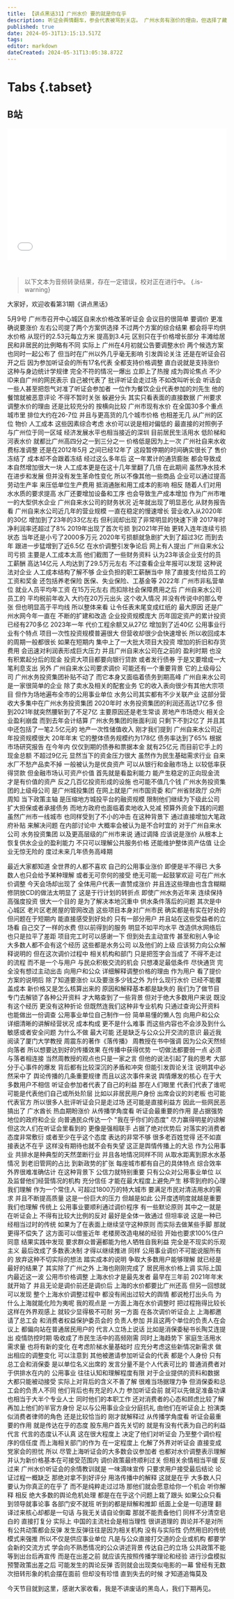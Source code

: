 ```yaml
---
title: 【讲点黑话31】广州水价 要的就是你在乎
description: 听证会舆情翻车，参会代表被骂到关店。 广州水务有涨价的理由，但选择了藏起来不说。可越是想悄悄混过场，越是成了集中批评的靶点。 在网络时代，学会谦逊的与公众交流，准确且易懂的传达观点，是所有“对公”机构都必须补上的一课 如果仍然高高在上的“不在乎”，那只会一次次遇到形象崩塌，追悔莫及。
published: true
date: 2024-05-31T13:15:13.517Z
tags: 
editor: markdown
dateCreated: 2024-05-31T13:05:38.872Z
---
```


# Tabs {.tabset}

## B站

<div style="position: relative; padding: 30% 45%;">
<iframe style="position: absolute; width: 100%; height: 100%; left: 0; top: 0;" src="//player.bilibili.com/player.html?&bvid=BV1GJ4m1G7hL&page=1&as_wide=1&high_quality=1&danmaku=1&autoplay=0" scrolling="no" border="0" frameborder="no" framespacing="0" allowfullscreen="true"></iframe>
</div>


#

> 以下文本为音频转录结果，存在一定错误，校对正在进行中。
{.is-warning}

大家好，欢迎收看第31期《讲点黑话》

5月9号
广州市召开中心城区自来水价格改革听证会
会议目的很简单
要调价
更准确说要涨价
左右公司提了两个方案供选择
不过两个方案的综合结果
都会将平均供水价格
从现行的2.53元每立方米
提高到3.4元
区别只在于价格增长部分
丰滩给居民和非居民的比例略有不同
实际上
广州在4月初就公告要调整水价
两个候选方案也同时一起公布了
但当时在广州以外几乎毫无影响
引发舆论关注
还是在听证会召开之后
因为参加听证会的所有17名代表
全都支持价格调整
直白说就是支持涨价
这种与身边统计学规律
完全不符的情况一爆出
立即上了热搜
成为舆论焦点
不少ID来自广州的网民表示
自己被代表了
批评听证会走过场
不如改叫听长会 听话会
一些人甚至把怨气对准了听证会参加者
一位作为餐饮企业代表参加的刘先生
他的餐馆就被恶意评论
不得不暂时关张 躲避分头
其实只看表面的直接数据
广州要求调整水价的理由
还是比较充分的
按横向比较
广州市现有水价
在全国30多个重点城市里
排位大约在26-7位
并且与更高货的几个城市价格
也相差无几
从广州的区位 物价 人工成本
这些因素综合考虑
水价可以说是相对偏低的
最直接的对照例子
与广州位于同一区域
经济发展水平也相当接近的深圳
目前居民生活用水
低阶梯和河表水价
就都比广州高四分之一到三分之一
价格低是因为上一次
广州社自来水收费标准调整
还是在2012年5月
之间已经12年了
这段暂停期的时间确实很长了
售价冻结了
成本却不会跟着冻结
经过这么多年后
这一年累计的通货膨胀
都会导致成本自然增加很大一块
人工成本更是在这十几年里翻了几倍
在此期间
虽然净水技术在进步和发展
但并没有发生革命性变化
所以不像其他一些商品
企业可以通过提高劳动生产率
来压低单位生产费用
抵消通胀和用工成本的影响
相反
随着人们对用水水质的要求提高
水厂还要增加设备和工序
也会导致生产成本增加
作为广州市唯一的大型供水企业
广州自来水公司的财务状况
近年就出现了明显恶化
从财务报告看
广州自来水公司近几年的营业规模
一直在稳定的慢速增长
营业收入从2020年的30亿
增加到了23年的33亿左右
但利润却出现了非常明显的快速下滑
2017年时
净利润率还超过了8%
2019年出现了首次亏损
到2021年开始
更转入连年连续亏损状态
当年还是小亏了2000多万元
2020年亏损额就急剧扩大到了超过3亿
而到去年
跟进一步猛增到了近6.5亿
在水价调整引发争论后
网上有人提出
广州自来水公司亏损
主要是人工成本太高
他们截图了一些财务资料
认为23年该企业支付的员工薪酬
高达14亿元
人均达到了29.5万元左右
不过查看企业年报可以发现
这种说法对企业
人工成本结构了解不够
企业负担的职工薪酬当中
除了直接支付给员工的工资和奖金
还包括养老保险
医保、失业保险、工基金等
2022年
广州市非私营单位
就业人员平均年工资
在15万元左右
而扣除社会保障费用之后
广州自来水公司员工的
平均税前年收入
大约在20万元出头
这个收入情况
并没有传说中的那么夸张
但也明显高于平均线
所以整体来看
让令任表末尾变成红纸的
最大原因
还是广州水网今年一直在
不断的扩建和改造
企业投资规模庞大
历年固定资产的累计投资已经有270多亿
2023年一年
代价工程余额又从27亿
增加到了近40亿
公用事业行业有个特点
项目一次性投资规模普遍很大
但营收却很少会快速增长
所以收回成本的周期一般都很长
如果在短期内
集中上了一大批大项目大投资
增加的折旧和存货费用
会迅速对利润表形成巨大压力
并且广州自来水公司在之前的
盈利时期
也没有积累起分后的现金
投资大项目都要向银行贷款
或者发行债券
于是又要增成一大笔利息支出
另外
广州自来水公司要求调价
可能还有一个重要背景
它的上级母公司
广州水务投资集团补贴不动了
而它本身又面临着债务到期高峰
广州自来水公司是一家很简单的企业
除了卖水及相关的配套业务
它的收入表向很少有其他大宗项目
但作为场地遍布全市的公用事业单位
水务公司其实都有不少关联产业
这部分营收大多集中在广州水务投资集团
2020年时
水务投资集团的利润还高达17亿多
但到2021年就突然腰斩到了不足7亿
主要原因还是老生常谈
房地产市场熄火
相关企业盈利崩盘
而到去年会计结算
广州水务集团的账面利润
只剩下不到2亿了
并且其中还包括了一笔2.5亿元的
地产一次性储值收入
刚才我们提到
广州自来水公司近年投资规模很大
20年年末
它的整体债务规模约为178亿
债务率达到了65%
根据市场研究报告
在今年内
仅仅到期的债券和票据本金
就有25亿元
而目前它手上的现金总额
不超过9亿元
显然当下的资金压力很大
虽然作为民生基础需求行业
自来水厂不愁产品卖不掉
一般被认为是优良资产
可以从银行和金融市场上
以较低率获得贷款
但金融市场认可资产价值
首先就是看盈利能力
能产生稳定的正向现金流
才是有价值的资产
反之几百亿投资形成的设施
也可能不值几个钱
广州水务投资集团的上级母公司
是广州城投集团
在网上就是广州市国资委
和广州省财政厅
众所周知
当下政策主轴
是压缩地方城投平台的融资规模
限制他们继续为下级此公司
扩大担保或者承接债务
而地方政府也面临着卖地收入兑减
预算外资金下践的问题
虽然广州市一线城市
也同样受到了不小的冲击
在这种背景下
通过直接增加大笔政府补贴
来解决问题
在内部讨论中
大概率会被认为是不合时宜的
对于广州自来水公司
水务投资集团
以及更高层级的广州市来说
通过调降
应该说是涨价
从根本上恢复供水企业的盈利能力
不只可以理解公共服务价格
还能维护整体资产估值
让企业无惊无险的
度过未来几年债务高峰期

最近大家都知道
全世界的人都不喜欢
自己的公用事业涨价
即便是半不得已
大多数人也只会给予某种理解
或者无可奈何的接受
绝无可能一起鼓掌欢迎
可在广州水价调整
今天会场却出现了
全体用户代表一直赞成涨价
并且连这些理由也含含糊糊
修阴放CD的做法太明显了
这是于行计划的转折点
即使广州水务近年来
连续保持高强度投资
很大一个目的
是为了解决本地沉重中
供水条件落后的问题
其次是中心城区
老片区老房屋的管网改造
这些项目本身对广州市民
确实都是有实在好处的
但问题在于短期内
能直接感受到好处的
只有一部分用户
并且站在这些受益者的立场看
自己交了一样的水费
但以前得到的服务
明显不如平均水平
改造供水网络后
也只是拉平了差距
项目完工时可以感谢一下
但到处去主动宣传
甚至和别人争论
大多数人都不会有这个经历
这些都是水务公司
以及他们的上级
应该努力向公众解释说明的
但在这次调价过程中
相关机构和部门
只是把签字会当成了
不得不走过的流程
而不是一个与用户
与民众积极交流的机会
只想凑足最低条件
尽快通货
完全没有想过主动出击
向用户和公众
详细解释调整价格的理由
作为用户
看了提价方案的说明后
除了知道要涨价
以及要涨多少钱之外
为什么现行水价
已经不能覆盖成本
新价格又是怎么核算出来的
原因和解释基本都是缺失的
我们为了做节目
专门去解锁了各种公开资料
才大略查到了一些背景
但对于绝大多数用户来说
既没有这个经历
更没有这种折论
但既然连我们这种非专业机构
只通过查询公开资料
也能做出一份调查
公用事业单位自己制作一份
简单易懂的懒人包
向用户和公众
详细清晰的讲解经营状况
成本构成
更不是什么难事
而这些内容也不会涉及到什么
敏感或者安全问题
为什么不做
最大可能
还是缺乏与公众公开交流的意识
最近我阅读了厦门大学教授
周震东的著作《落传播》
周教授在书中强调
因为公众天然倾向落者
所以想要达到好的传播效果
在传播中获得优势
一切做法都要弱一点
必须与落者相连接
当然周教授的观点也只是一家之言
但他的说法引起了我的思考
大部分于心事件的爆发
背后都有比较深沉的矛盾和冲突
但能引发舆论关注
说明其中必然采中了
舆论传播的几条重要规律
而且以这次事件来说
舆情爆发的核心
在于大多数用户不相信
听证会参加者代表了自己的利益
那在人们眼里
代表们代表了谁呢
可能是代表他们自己或所处阶层
比如以非居民用户身份
出席会议的刘老板
也可能代表官方
所以很多人批评听证会只是走过场
还可能是直接利益方
因此一些网民恶搞出了
广水酋长
热血期盼涨价
从传播学角度看
听证会最重要的作用
是占据强势地位的政府和企业
向普通民众传达一个
"我在乎你们的态度"
尽力赢得明星的谅解
但这次人们在听证会里看到的
更像是强相联手
占据了绝对优势后
对落实的消费者态度非常敷衍
或者至少在乎这个态度
表达的非常不够
很多老百姓觉得
还不如直接表达不在乎
这样没有期待也就不会有失望
这正是舆情传播上的大忌
作为公用事业
共排水是种典型的天然垄断行业
并且各地情况同样不同
从取水距离到原水水基情况
到老旧管网的占比
到新政势的扩张
每座城市都有自己的具体特点
综合效率外界很难准确估计
在这种背景下
公信力就特别重要
只有公众对公用事业单位
以及监督他们经营情况的机构
充分信任
才能在最大程度上避免产生
移零到府的心理
我们理解
作为一个常住人
可超过1800万的特大城市
要满足市民对清洁用水的需求
并且不断提高质量
这是一份巨大的压力
但越是如此
公开度透明度就越是重要
我们也理解
传统上
公用事业要顺利通过调价程序
有一些默论原则
其中之一就是在听证会上
不得有比较大比例的反对
最好是全体一致通过
但坦率说
这是一种已经相当过时的传统
如果为了在表面上继续坚守这种原则
而实际去做某些手脚
那就更得不偿失了
这方面可以借鉴近年
老楼房改造电梯的经验
开始也要求100%住户同意
结果实践中发现
要求群众普遍都能为他人牺牲自我利益
完全是不现实的乐观主义
最后改成了多数表决制
才得以继续推进
同样
公用事业调价不可能说服所有的
放弃这种不切实际的想法
踏实成本的说明
争取大多数用户能够理解
就已经是最好的结果了
其实除了广州之外
上海也刚刚完成了
居民用水价格上调
实际上国内最近这一波
公用市价格调整
上海水价才是最先发者
最早在三年前
2021年年末就开始了
并且无论是调价前还是调价后
上海的水价都要比广州还高
但另一回想就可以发现
整个上海水价调整过程中
都没有闹出过较大的舆情
都说枪打出头鸟
为什么上海就能化险为夷呢
我的观点是
一方面上海在水价调整时
把过程拖得比较长
这样在外界观感上
就较少显得极不可耐
另一方面
在各次调价听证会上
上海都邀请了总工会
和消费者权益保护委员会的
负责人参加
并且这两个单位的负责人在会议上
都偏向站在普通居民用户的
代言人立场上说话
比如是消保委秘书长陶艾连提出
疫情防控时期
吸收成了市民生活中的高频刚需
同时上海趋势下
家庭生活用水需求量
也将有新的变化
在考虑阶梯水量基础时
应充分考虑这些新情况新需求
做出相应的调整变化
可以注意到
其他被邀请参加听证会的代表
都是个人身份
只有总工会和消保委
是以单位名义出席的
发言分量不是个人代表可比的
普通消费者对于供排水在内的
公用事业
往往认知和理解程度有限
对于企业提供的资料和数据
大都只能被动接受
实际上对背后的含义不善了解
很难当场据理力争
但消保委和总工会的负责人不同
他们背后也有充足的人力
参加听证会前
就可以先做足准备功课
也相当于大半个专业人士
同时他们的本职工作
还对消费者的心态和顾虑比较了解
再加上他们的半官方身份
足以与公用事业企业分庭抗礼
由他们在听证会上
扮演类似消费者律师的角色
还是比较恰当的
刚才就解释过
从传播学角度看
听证会最重要的作用
就是传达在乎的态度
股东用户首先关切的
就是有没有代表为自己的利益代言
代言的态度认不认真
这在很大程度上
决定了他们对听证会
乃至整个调价程序的信任度
而上海相关部门的作为
在一定程度上
化解了外界对听证会
直接变成党家会的担忧
所以
尽管上海听证会的大多数会议参加者
也都对水价调整表示理解
并认为新价格基本在可接受范围内
调价政策最终顺利过关
但相关余情相当平缓
反过来
广州水价听证会的余情教训就是
一味滴味宣传
只要求用户接受最后结论
论证过程一概缺乏
那绝对拿不到好评分
用洛传播中的解释
这就是在乎
大多数人只要认为你真正的在乎了
而不是纯粹走过过场
那他们就会愿意给你一个机会
听你解释
相反
绝大多数的舆论危机处理
都是在在乎这个问题上栽了跟头
如果公众只看到领导就事论事
各部门安不就班
听到的都是辩解和推卸
纸面上全是一句道理
翻译过来核心却都是一句话
与我无关请自论倒霉
那就不能责备他们
同样不分清空皂白的
直接打复分
实际上
中国的主流社会是相当理性
很讲道理的
舆论并不是对所有公共动策都会反弹
发生反弹往往是因为相关机构
没有与实际性
仍然用旧的传统模式来强推
所以不仅是供应事业单位
凡是与公众直接打交道的企业或机构
都要学会新的交流方式
学会向不熟悉情况的公众讲述背景
传达自己的立场
公共政策不能等到出台后再宣传
而是在出差之前
就应该先按照传播学理论和经验
进行沙盘模拟
预警政策出差之后
可能发生的舆论反弹
否则就会出现类似电影的一幕
曾经有无数次扭转形象的机会摆在面前
但却没有珍惜
直到失去的时候
才知道追悔莫及

今天节目就到这里，感谢大家收看，我是不讲废话的黑岛人，我们下期再见。

